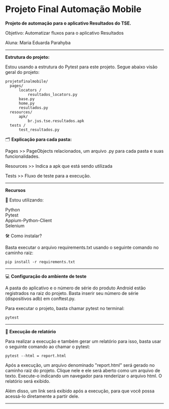 # Projeto Final Automação Mobile

**Projeto de automação para o aplicativo Resultados do TSE.**

Objetivo: Automatizar fluxos para o aplicativo Resultados

Aluna: Maria Eduarda Parahyba
___

**Estrutura do projeto:**

Estou usando a estrutura do Pytest para este projeto. Segue abaixo visão geral do projeto: 

```
projetofinalmobile/
  pages/
      locators /
          resultados_locators.py
      base.py
      home.py
      resultados.py
  resources/
      apk/
          br.jus.tse.resultados.apk
  tests /
      test_resultados.py
```

🗂 **Explicação para cada pasta:**

Pages >> PageObjects relacionados, um arquivo .py para cada pasta e suas funcionalidades.

Resources >> Indica a apk que está sendo utilizada

Tests >> Fluxo de teste para a execução.
___

**Recursos**

🎯 Estou utilizando:

Python <br>
Pytest <br>
Appium-Python-Client <br>
Selenium <br>

🛠 Como instalar?

Basta executar o arquivo requirements.txt usando o seguinte comando no caminho raiz:

```
pip install -r requirements.txt
```
___


💻 **Configuração do ambiente de teste**

A pasta do aplicativo e o número de série do produto Android estão registrados na raiz do projeto.
Basta inserir seu número de série (dispositivos adb) em conftest.py.

Para executar o projeto, basta chamar pytest no terminal:

```
pytest
```
___

📝 **Execução de relatório**

Para realizar a execução e também gerar um relatório para isso, basta usar o seguinte comando ao chamar o pytest:

```
pytest --html = report.html
```

Após a execução, um arquivo denominado "report.html" será gerado no caminho raiz do projeto. Clique nele e ele será aberto como um arquivo de texto. Execute-o indicando um navegador para renderizar o arquivo html. O relatório será exibido.

Além disso, um link será exibido após a execução, para que você possa acessá-lo diretamente a partir dele.

___

